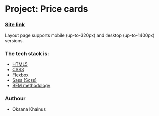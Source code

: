 # Project: Price cards

### [Site link](https://oksanas1.github.io/price-card/)

Layout page supports mobile (up-to-320px) and desktop (up-to-1400px) versions.

### The tech stack is:

- [HTML5](https://en.wikipedia.org/wiki/HTML5)
- [CSS3](https://en.wikipedia.org/wiki/CSS)
- [Flexbox](https://en.wikipedia.org/wiki/CSS_Flexible_Box_Layout)
- [Sass (Scss)](https://sass-lang.com/)
- [BEM methodology](https://en.bem.info/methodology/)

### Authour

- Oksana Khainus
